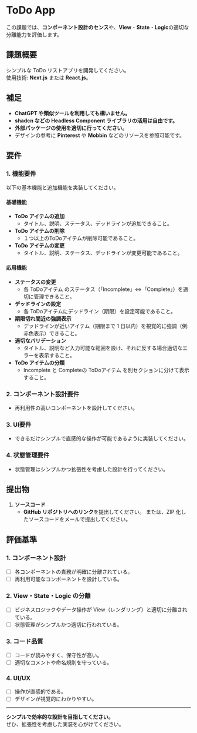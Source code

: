 # ToDo App

この課題では、**コンポーネント設計のセンス**や、**View**・**State**・**Logic**の適切な分離能力を評価します。

## 課題概要

シンプルな ToDo リストアプリを開発してください。  
使用技術: **Next.js** または **React.js**。  

## 補足

- **ChatGPT や類似ツールを利用しても構いません。**
- **shadcn などの Headless Component ライブラリの活用は自由です。**
- **外部パッケージの使用を適切に行ってください。**
- デザインの参考に **Pinterest** や **Mobbin** などのリソースを参照可能です。

## 要件

### 1. 機能要件
以下の基本機能と追加機能を実装してください。

#### 基礎機能
- **ToDo アイテムの追加**
  - タイトル、説明、ステータス、デッドラインが追加できること。
- **ToDo アイテムの削除**
  - １つ以上のToDoアイテムが削除可能であること。
- **ToDo アイテムの変更**
  - タイトル、説明、ステータス、デッドラインが変更可能であること。
    
#### 応用機能
- **ステータスの変更**
  - 各 ToDoアイテム のステータス（「Incomplete」⇔「Complete」）を適切に管理できること。
- **デッドラインの設定**
  - 各 ToDoアイテムにデッドライン（期限）を設定可能であること。
- **期限切れ間近の強調表示**
  - デッドラインが近いアイテム（期限まで 1 日以内）を視覚的に強調（例: 赤色表示）できること。
- **適切なバリデーション**
  - タイトル、説明など入力可能な範囲を設け、それに反する場合適切なエラーを表示すること。
- **ToDo アイテムの分類**
  - Incomplete と Completeの ToDoアイテム を別セクションに分けて表示すること。

### 2. コンポーネント設計要件
- 再利用性の高いコンポーネントを設計してください。
  
### 3. UI要件
  - できるだけシンプルで直感的な操作が可能であるように実装してください。
    
### 4. 状態管理要件
- 状態管理はシンプルかつ拡張性を考慮した設計を行ってください。


## 提出物

1. **ソースコード**
   - **GitHub リポジトリへのリンク**を提出してください。
     または、ZIP 化したソースコードをメールで提出してください。

## 評価基準

### 1. コンポーネント設計

- [ ] 各コンポーネントの責務が明確に分離されている。
- [ ] 再利用可能なコンポーネントを設計している。

### 2. View・State・Logic の分離

- [ ] ビジネスロジックやデータ操作が View（レンダリング）と適切に分離されている。
- [ ] 状態管理がシンプルかつ適切に行われている。

### 3. コード品質

- [ ] コードが読みやすく、保守性が高い。
- [ ] 適切なコメントや命名規則を守っている。

### 4. UI/UX

- [ ] 操作が直感的である。
- [ ] デザインが視覚的にわかりやすい。

---

**シンプルで効率的な設計を目指してください。**  
ぜひ、拡張性を考慮した実装を心がけてください。
